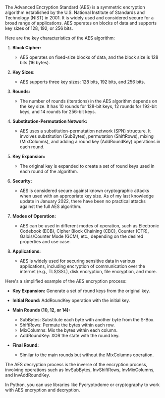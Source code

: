 The Advanced Encryption Standard (AES) is a symmetric encryption algorithm established by the U.S. National Institute of Standards and Technology (NIST) in 2001. It is widely used and considered secure for a broad range of applications. AES operates on blocks of data and supports key sizes of 128, 192, or 256 bits.

Here are the key characteristics of the AES algorithm:

1. **Block Cipher:**
   - AES operates on fixed-size blocks of data, and the block size is 128 bits (16 bytes).
  
2. **Key Sizes:**
   - AES supports three key sizes: 128 bits, 192 bits, and 256 bits.
  
3. **Rounds:**
   - The number of rounds (iterations) in the AES algorithm depends on the key size. It has 10 rounds for 128-bit keys, 12 rounds for 192-bit keys, and 14 rounds for 256-bit keys.
  
4. **Substitution-Permutation Network:**
   - AES uses a substitution-permutation network (SPN) structure. It involves substitution (SubBytes), permutation (ShiftRows), mixing (MixColumns), and adding a round key (AddRoundKey) operations in each round.

5. **Key Expansion:**
   - The original key is expanded to create a set of round keys used in each round of the algorithm.

6. **Security:**
   - AES is considered secure against known cryptographic attacks when used with an appropriate key size. As of my last knowledge update in January 2022, there have been no practical attacks against the full AES algorithm.

7. **Modes of Operation:**
   - AES can be used in different modes of operation, such as Electronic Codebook (ECB), Cipher Block Chaining (CBC), Counter (CTR), Galois/Counter Mode (GCM), etc., depending on the desired properties and use case.

8. **Applications:**
   - AES is widely used for securing sensitive data in various applications, including encryption of communication over the internet (e.g., TLS/SSL), disk encryption, file encryption, and more.

Here's a simplified example of the AES encryption process:

- **Key Expansion:** Generate a set of round keys from the original key.
  
- **Initial Round:** AddRoundKey operation with the initial key.

- **Main Rounds (10, 12, or 14):**
   - SubBytes: Substitute each byte with another byte from the S-Box.
   - ShiftRows: Permute the bytes within each row.
   - MixColumns: Mix the bytes within each column.
   - AddRoundKey: XOR the state with the round key.

- **Final Round:**
   - Similar to the main rounds but without the MixColumns operation.

The AES decryption process is the inverse of the encryption process, involving operations such as InvSubBytes, InvShiftRows, InvMixColumns, and InvAddRoundKey.

In Python, you can use libraries like Pycryptodome or cryptography to work with AES encryption and decryption.
